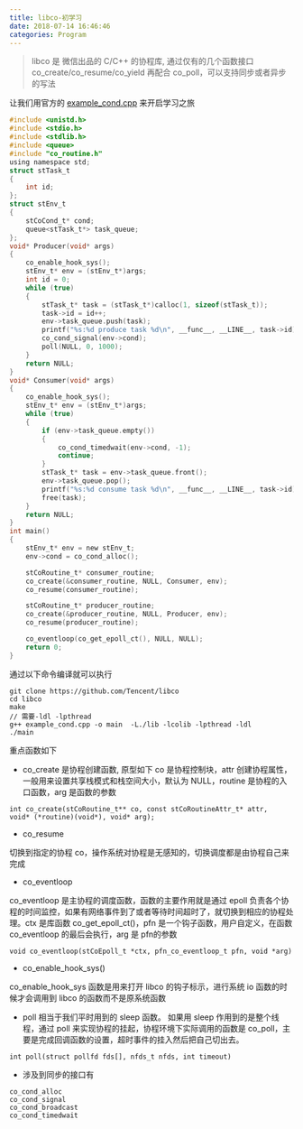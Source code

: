 ```yaml
---
title: libco-初学习
date: 2018-07-14 16:46:46
categories: Program
---
```


> libco 是 微信出品的 C/C++ 的协程库, 通过仅有的几个函数接口 co_create/co_resume/co_yield 再配合 co_poll，可以支持同步或者异步的写法

让我们用官方的 [example_cond.cpp](https://github.com/Tencent/libco/blob/master/example_cond.cpp) 来开启学习之旅

```c
#include <unistd.h>
#include <stdio.h>
#include <stdlib.h>
#include <queue>
#include "co_routine.h"
using namespace std;
struct stTask_t
{
    int id;
};
struct stEnv_t
{
    stCoCond_t* cond;
    queue<stTask_t*> task_queue;
};
void* Producer(void* args)
{
    co_enable_hook_sys();
    stEnv_t* env = (stEnv_t*)args;
    int id = 0;
    while (true)
    {
        stTask_t* task = (stTask_t*)calloc(1, sizeof(stTask_t));
        task->id = id++;
        env->task_queue.push(task);
        printf("%s:%d produce task %d\n", __func__, __LINE__, task->id);
        co_cond_signal(env->cond);
        poll(NULL, 0, 1000);
    }
    return NULL;
}
void* Consumer(void* args)
{
    co_enable_hook_sys();
    stEnv_t* env = (stEnv_t*)args;
    while (true)
    {
        if (env->task_queue.empty())
        {
            co_cond_timedwait(env->cond, -1);
            continue;
        }
        stTask_t* task = env->task_queue.front();
        env->task_queue.pop();
        printf("%s:%d consume task %d\n", __func__, __LINE__, task->id);
        free(task);
    }
    return NULL;
}
int main()
{
    stEnv_t* env = new stEnv_t;
    env->cond = co_cond_alloc();

    stCoRoutine_t* consumer_routine;
    co_create(&consumer_routine, NULL, Consumer, env);
    co_resume(consumer_routine);

    stCoRoutine_t* producer_routine;
    co_create(&producer_routine, NULL, Producer, env);
    co_resume(producer_routine);

    co_eventloop(co_get_epoll_ct(), NULL, NULL);
    return 0;
}
```

通过以下命令编译就可以执行
```
git clone https://github.com/Tencent/libco
cd libco
make
// 需要-ldl -lpthread
g++ example_cond.cpp -o main  -L./lib -lcolib -lpthread -ldl
./main 
```

重点函数如下

* co_create 是协程创建函数, 原型如下
co 是协程控制块，attr 创建协程属性，一般用来设置共享栈模式和栈空间大小，默认为 NULL，routine 是协程的入口函数，arg 是函数的参数

```
int co_create(stCoRoutine_t** co, const stCoRoutineAttr_t* attr,
void* (*routine)(void*), void* arg);
```


* co_resume 

切换到指定的协程 co，操作系统对协程是无感知的，切换调度都是由协程自己来完成

* co_eventloop

co_eventloop 是主协程的调度函数，函数的主要作用就是通过 epoll 负责各个协程的时间监控，如果有网络事件到了或者等待时间超时了，就切换到相应的协程处理。ctx 是库函数 co_get_epoll_ct()，pfn 是一个钩子函数，用户自定义，在函数 co_eventloop 的最后会执行，arg 是 pfn的参数

```
void co_eventloop(stCoEpoll_t *ctx, pfn_co_eventloop_t pfn, void *arg)
```


* co_enable_hook_sys() 

co_enable_hook_sys 函数是用来打开 libco 的钩子标示，进行系统 io 函数的时候才会调用到 libco 的函数而不是原系统函数

*  poll 相当于我们平时用到的 sleep 函数。
如果用 sleep 作用到的是整个线程，通过 poll 来实现协程的挂起，协程环境下实际调用的函数是 co_poll，主要是完成回调函数的设置，超时事件的挂入然后把自己切出去。

```
int poll(struct pollfd fds[], nfds_t nfds, int timeout)
```

* 涉及到同步的接口有

```
co_cond_alloc
co_cond_signal
co_cond_broadcast
co_cond_timedwait
```
